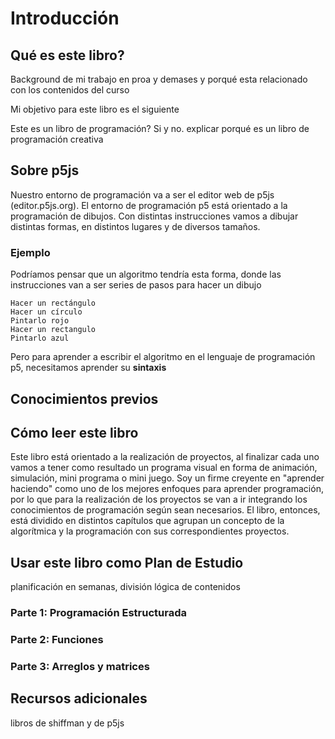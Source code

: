 # Introducción

## Qué es este libro?
Background de mi trabajo en proa y demases y porqué esta relacionado con los contenidos del curso

Mi objetivo para este libro es el siguiente

Este es un libro de programación? Si y no. explicar porqué es un libro de programación creativa

## Sobre p5js
Nuestro entorno de programación va a ser el editor web de p5js (editor.p5js.org). El entorno de programación p5 está orientado a la programación de dibujos. Con distintas instrucciones vamos a dibujar distintas formas, en distintos lugares y de diversos tamaños.
### Ejemplo
Podríamos pensar que un algoritmo tendría esta forma, donde las instrucciones van a ser series de pasos para hacer un dibujo
```
Hacer un rectángulo
Hacer un círculo
Pintarlo rojo
Hacer un rectangulo
Pintarlo azul
```
Pero para aprender a escribir el algoritmo en el lenguaje de programación p5, necesitamos aprender su **sintaxis**


## Conocimientos previos

## Cómo leer este libro
Este libro está orientado a la realización de proyectos, al finalizar cada uno vamos a tener como resultado un programa visual en forma de animación, simulación, mini programa o mini juego. Soy un firme creyente en "aprender haciendo" como uno de los mejores enfoques para aprender programación, por lo que para la realización de los proyectos se van a ir integrando los conocimientos de programación según sean necesarios. El libro, entonces, está dividido en distintos capítulos que agrupan un concepto de la algorítmica y la programación con sus correspondientes proyectos. 

<!-- Ampliar según como divida cada capítulo y cómo redacte los capítulos -->



## Usar este libro como Plan de Estudio
planificación en semanas, división lógica de contenidos
### Parte 1: Programación Estructurada

### Parte 2: Funciones

### Parte 3: Arreglos y matrices

## Recursos adicionales
libros de shiffman y de p5js